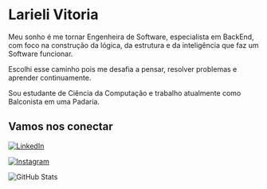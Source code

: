 # Larieli Vitoria

Meu sonho é me tornar Engenheira de Software, especialista em BackEnd, com foco na construção da lógica, da estrutura e da inteligência que faz um Software funcionar.

Escolhi esse caminho pois me desafia a pensar, resolver problemas e aprender continuamente.

Sou estudante de Ciência da Computação e trabalho atualmente como Balconista em uma Padaria.

## Vamos nos conectar

[![LinkedIn](https://img.shields.io/badge/LinkedIn-0040a9?style=for-the-badge&logo=linkedin&logoColor=white)](https://www.linkedin.com/in/larieli-vit%C3%B3ria-bb4913331/)

[![Instagram](https://img.shields.io/badge/-Instagram-%23dd0f1f?style=for-the-badge&logo=instagram&logoColor=white)](https://www.instagram.com/larielivitoria/)

![GitHub Stats](https://github-readme-stats.vercel.app/api?username=larielivitoria&theme=transparent&bg_color=bd1400&border_color=fff&show_icons=true&icon_color=fff&title_color=fff&text_color=fff&hide_title=true&hide=stars)

<!--
**larielivitoria/larielivitoria** is a ✨ _special_ ✨ repository because its `README.md` (this file) appears on your GitHub profile.

Here are some ideas to get you started:

- 🔭 I’m currently working on ...
- 🌱 I’m currently learning ...
- 👯 I’m looking to collaborate on ...
- 🤔 I’m looking for help with ...
- 💬 Ask me about ...
- 📫 How to reach me: ...
- 😄 Pronouns: ...
- ⚡ Fun fact: ...
-->
